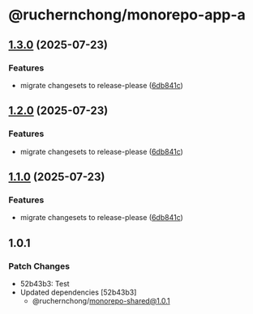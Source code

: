 # @ruchernchong/monorepo-app-a

## [1.3.0](https://github.com/ruchernchong/monorepo-demo/compare/app-a-v1.2.0...app-a-v1.3.0) (2025-07-23)


### Features

* migrate changesets to release-please ([6db841c](https://github.com/ruchernchong/monorepo-demo/commit/6db841c20a55e8abb995fca6495d49c92fe0e2a1))

## [1.2.0](https://github.com/ruchernchong/monorepo-demo/compare/app-a-v1.1.0...app-a-v1.2.0) (2025-07-23)


### Features

* migrate changesets to release-please ([6db841c](https://github.com/ruchernchong/monorepo-demo/commit/6db841c20a55e8abb995fca6495d49c92fe0e2a1))

## [1.1.0](https://github.com/ruchernchong/monorepo-demo/compare/app-a-v1.0.0...app-a-v1.1.0) (2025-07-23)


### Features

* migrate changesets to release-please ([6db841c](https://github.com/ruchernchong/monorepo-demo/commit/6db841c20a55e8abb995fca6495d49c92fe0e2a1))

## 1.0.1

### Patch Changes

- 52b43b3: Test
- Updated dependencies [52b43b3]
  - @ruchernchong/monorepo-shared@1.0.1
